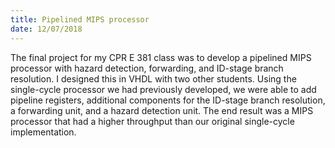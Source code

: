 ```yaml
---
title: Pipelined MIPS processor
date: 12/07/2018
---
```


The final project for my CPR E 381 class was to develop a pipelined MIPS processor with hazard detection, forwarding, and ID-stage branch resolution. I designed this in VHDL with two other students. Using the single-cycle processor we had previously developed, we were able to add pipeline registers, additional components for the ID-stage branch resolution, a forwarding unit, and a hazard detection unit. The end result was a MIPS processor that had a higher throughput than our original single-cycle implementation.
